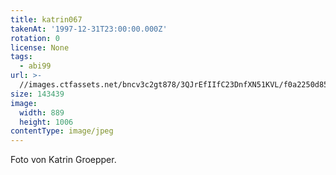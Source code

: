 ```yaml
---
title: katrin067
takenAt: '1997-12-31T23:00:00.000Z'
rotation: 0
license: None
tags:
  - abi99
url: >-
  //images.ctfassets.net/bncv3c2gt878/3QJrEfIIfC23DnfXN51KVL/f0a2250d851c83ce4e0695abf831db67/katrin067_14504823928_o
size: 143439
image:
  width: 889
  height: 1006
contentType: image/jpeg
---
```


Foto von Katrin Groepper.